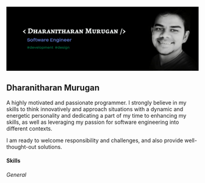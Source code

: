 ![](https://github.com/dharanithedev/dharanithedev/blob/main/banner-final.png?raw=true)

## Dharanitharan Murugan

A highly motivated and passionate programmer. I strongly believe in my skills to think innovatively and approach situations with a dynamic and energetic personality and dedicating a part of my time to enhancing my skills, as well as leveraging my passion for software engineering into different contexts.

I am ready to welcome responsibility and challenges, and also provide well-thought-out solutions.

#### Skills

###### General

<img src="" style="" /> 








